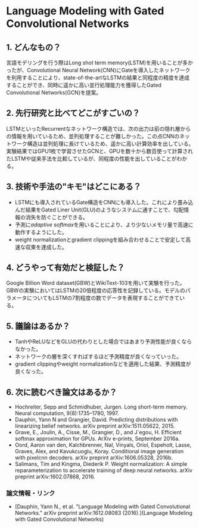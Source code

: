 # Language Modeling with Gated Convolutional Networks

## 1. どんなもの？

言語モデリングを行う際はLong shot term memory(LSTM)を用いることが多かったが、Convolutional Neural Network(CNN)にGateを導入したネットワークを利用することにより、state-of-the-artなLSTMの結果と同程度の精度を達成することができ、同時に遥かに高い並行処理能力を獲得したGated Convolutional Networks(GCN)を提案。

## 2. 先行研究と比べてどこがすごいの？

LSTMといったRecurrentなネットワーク構造では、次の出力は前の隠れ層からの情報を用いているため、並列処理することが難しかった。この点CNNのネットワーク構造は並列処理に長けているため、遥かに高い計算効率を出している。実験結果ではGPU1枚で学習させたGCNと、GPUを数十から数百使って計算されたLSTMや従来手法を比較しているが、同程度の性能を出していることがわかる。

## 3. 技術や手法の"キモ"はどこにある？

* LSTMにも導入されているGate構造をCNNにも導入した。これにより畳み込んだ結果をGated Liner Unit(GLU)のようなシステムに通すことで、勾配情報の消失を防ぐことができる。
* 予測に*adaptive softmax*を用いることにより、より少ないメモリ量で高速に動作するようにした。
* weight normalizationとgradient clippingを組み合わせることで安定して高速な収束を達成した。
  
## 4. どうやって有効だと検証した？

Google Billion Word dataset(GBW)とWikiText-103を用いて実験を行った。GBWの実験においてはLSTMの20倍程度の応答性を記録している。モデルのパラメータについてもLSTMの7割程度の数でデータを表現することができている。

## 5. 議論はあるか？

* TanhやReLUなどをGLUの代わりとした場合ではあまり予測性能が良くならなかった。
* ネットワークの層を深くすればするほど予測精度が良くなっていった。
* gradient clippingやweight normalizationなどを適用した結果、予測精度が良くなった。

## 6. 次に読むべき論文はあるか？

* Hochreiter, Sepp and Schmidhuber, Jurgen. Long short-term memory. Neural computation, 9(8):1735–1780, 1997.
* Dauphin, Yann N and Grangier, David. Predicting distributions with linearizing belief networks. arXiv preprint arXiv:1511.05622, 2015.
* Grave, E., Joulin, A., Cisse, M., Grangier, D., and J´egou, H. Efficient softmax approximation for GPUs. ArXiv e-prints, September 2016a.
* Oord, Aaron van den, Kalchbrenner, Nal, Vinyals, Oriol, Espeholt, Lasse, Graves, Alex, and Kavukcuoglu, Koray. Conditional image generation with pixelcnn decoders. arXiv preprint arXiv:1606.05328, 2016b.
* Salimans, Tim and Kingma, Diederik P. Weight normalization: A simple reparameterization to accelerate training of deep neural networks. arXiv preprint arXiv:1602.07868, 2016.

### 論文情報・リンク

* [Dauphin, Yann N., et al. "Language Modeling with Gated Convolutional Networks." arXiv preprint arXiv:1612.08083 (2016).](Language Modeling with Gated Convolutional Networks)
